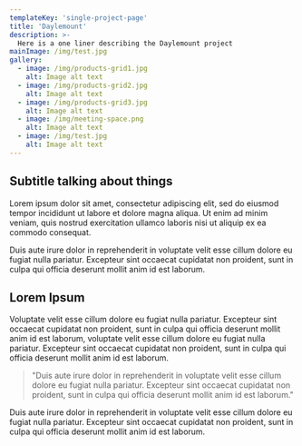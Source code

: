 ```yaml
---
templateKey: 'single-project-page'
title: 'Daylemount'
description: >-
  Here is a one liner describing the Daylemount project
mainImage: /img/test.jpg
gallery: 
  - image: /img/products-grid1.jpg
    alt: Image alt text 
  - image: /img/products-grid2.jpg
    alt: Image alt text 
  - image: /img/products-grid3.jpg
    alt: Image alt text 
  - image: /img/meeting-space.png
    alt: Image alt text 
  - image: /img/test.jpg
    alt: Image alt text 
---
```



## Subtitle talking about things

Lorem ipsum dolor sit amet, consectetur adipiscing elit, sed do eiusmod tempor incididunt ut labore et dolore magna aliqua. Ut enim ad minim veniam, quis nostrud exercitation ullamco laboris nisi ut aliquip ex ea commodo consequat. 

Duis aute irure dolor in reprehenderit in voluptate velit esse cillum dolore eu fugiat nulla pariatur. Excepteur sint occaecat cupidatat non proident, sunt in culpa qui officia deserunt mollit anim id est laborum.

## Lorem Ipsum

Voluptate velit esse cillum dolore eu fugiat nulla pariatur. Excepteur sint occaecat cupidatat non proident, sunt in culpa qui officia deserunt mollit anim id est laborum, voluptate velit esse cillum dolore eu fugiat nulla pariatur. Excepteur sint occaecat cupidatat non proident, sunt in culpa qui officia deserunt mollit anim id est laborum.

> "Duis aute irure dolor in reprehenderit in voluptate velit esse cillum dolore eu fugiat nulla pariatur. Excepteur sint occaecat cupidatat non proident, sunt in culpa qui officia deserunt mollit anim id est laborum."

Duis aute irure dolor in reprehenderit in voluptate velit esse cillum dolore eu fugiat nulla pariatur. Excepteur sint occaecat cupidatat non proident, sunt in culpa qui officia deserunt mollit anim id est laborum.


